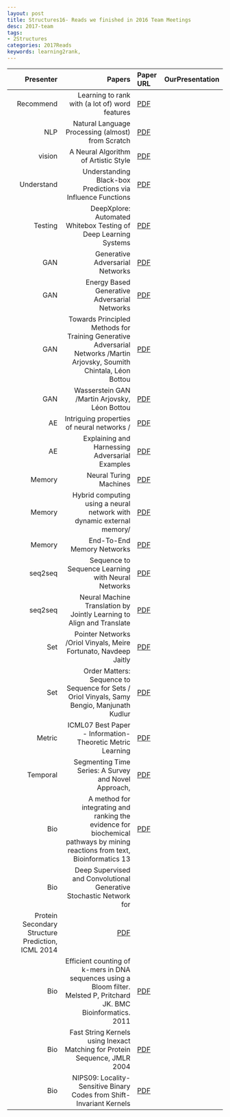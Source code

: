 ```yaml
---
layout: post
title: Structures16- Reads we finished in 2016 Team Meetings 
desc: 2017-team
tags:
- 2Structures
categories: 2017Reads
keywords: learning2rank, 
---
```


| Presenter | Papers | Paper URL| OurPresentation |
| -----: | ---------------------------: | :----- | :----- |
| Recommend | Learning to rank with (a lot of) word features | [PDF](http://ronan.collobert.com/pub/matos/2009_ssi_jir.pdf) |  |
| NLP | Natural Language Processing (almost) from Scratch | [PDF](https://arxiv.org/abs/1103.0398) |  |
| vision | A Neural Algorithm of Artistic Style | [PDF](https://arxiv.org/abs/1508.06576) |  |
| Understand | Understanding Black-box Predictions via Influence Functions | [PDF](https://arxiv.org/abs/1703.04730) |  |
| Testing | DeepXplore: Automated Whitebox Testing of Deep Learning Systems | [PDF](https://arxiv.org/abs/1705.06640) |  |
| GAN | Generative Adversarial Networks | [PDF]() |  |
| GAN |Energy Based Generative Adversarial Networks | [PDF]() |  |
| GAN | Towards Principled Methods for Training Generative Adversarial Networks /Martin Arjovsky, Soumith Chintala, Léon Bottou | [PDF]() |  |
| GAN | Wasserstein GAN /Martin Arjovsky, Léon Bottou | [PDF]() |  |
| AE |Intriguing properties of neural networks /  | [PDF]() |  |
| AE | Explaining and Harnessing Adversarial Examples | [PDF]() |  |
| Memory | Neural Turing Machines | [PDF]() |  |
| Memory |Hybrid computing using a neural network with dynamic external memory/ | [PDF]() |  |
| Memory | End-To-End Memory Networks  | [PDF]() |  |
| seq2seq | Sequence to Sequence Learning with Neural Networks  | [PDF]() |  |
| seq2seq | Neural Machine Translation by Jointly Learning to Align and Translate | [PDF]() |  |
| Set | Pointer Networks /Oriol Vinyals, Meire Fortunato, Navdeep Jaitly | [PDF]() |  |
| Set | Order Matters: Sequence to Sequence for Sets / Oriol Vinyals, Samy Bengio, Manjunath Kudlur | [PDF]() |  |
| Metric | ICML07 Best Paper - Information-Theoretic Metric Learning | [PDF]() |  |
| Temporal | Segmenting Time Series: A Survey and Novel Approach, | [PDF](http://www.ics.uci.edu/~pazzani/Publications/survey.pdf) |  |
| Bio | A method for integrating and ranking the evidence for biochemical pathways by mining reactions from text, Bioinformatics 13 | [PDF]() |  |
| Bio | Deep Supervised and Convolutional Generative Stochastic Network for 
Protein Secondary Structure Prediction, ICML 2014 | [PDF]() |  |
| Bio | Efficient counting of k-mers in DNA sequences using a Bloom filter. Melsted P, Pritchard JK. BMC Bioinformatics. 2011 | [PDF]() |  |
| Bio | Fast String Kernels using Inexact Matching for Protein Sequence, JMLR 2004 | [PDF]() |  |
| Bio | NIPS09: Locality-Sensitive Binary Codes from Shift-Invariant Kernels | [PDF]() |  |



	

